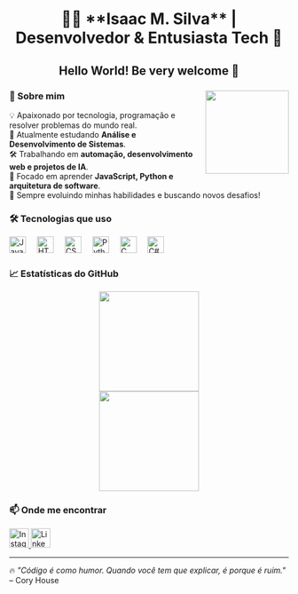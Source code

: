 <h1 align="center">👨‍💻 **Isaac M. Silva** | Desenvolvedor & Entusiasta Tech 🚀</h1>

<h2 align="center">Hello World! Be very welcome 👋</h2>

###

<img align="right" height="150" src="https://media1.tenor.com/m/Ulqiakf4_4gAAAAC/programming.gif" />

### 🧐 Sobre mim
💡 Apaixonado por tecnologia, programação e resolver problemas do mundo real.  
🎯 Atualmente estudando **Análise e Desenvolvimento de Sistemas**.  
🛠️ Trabalhando em **automação, desenvolvimento web e projetos de IA**.  
📌 Focado em aprender **JavaScript, Python e arquitetura de software**.  
🚀 Sempre evoluindo minhas habilidades e buscando novos desafios!

### 🛠 Tecnologias que uso
<div align="left">
  <img src="https://cdn.jsdelivr.net/gh/devicons/devicon/icons/javascript/javascript-original.svg" height="30" alt="JavaScript" />
  <img width="12" />
  <img src="https://cdn.jsdelivr.net/gh/devicons/devicon/icons/html5/html5-original.svg" height="30" alt="HTML5" />
  <img width="12" />
  <img src="https://cdn.jsdelivr.net/gh/devicons/devicon/icons/css3/css3-original.svg" height="30" alt="CSS3" />
  <img width="12" />
  <img src="https://cdn.jsdelivr.net/gh/devicons/devicon/icons/python/python-original.svg" height="30" alt="Python" />
  <img width="12" />
  <img src="https://cdn.jsdelivr.net/gh/devicons/devicon/icons/c/c-original.svg" height="30" alt="C" />
  <img width="12" />
  <img src="https://cdn.jsdelivr.net/gh/devicons/devicon/icons/csharp/csharp-original.svg" height="30" alt="C#" />
</div>

### 📈 Estatísticas do GitHub
<div align="center">
  <img height="180em" src="https://github-readme-stats.vercel.app/api?username=DevBig9&show_icons=true&theme=radical"/>
  <br>
  <img height="180em" src="https://github-readme-stats.vercel.app/api/top-langs/?username=DevBig9&layout=compact&theme=radical"/>
</div>


### 📫 Onde me encontrar
<div align="left">
  <a href="https://www.instagram.com/eubig_0/" target="_blank">
    <img src="https://img.shields.io/static/v1?message=Instagram&logo=instagram&label=&color=E4405F&logoColor=white&labelColor=&style=for-the-badge" height="35" alt="Instagram" />
  </a>
  <a href="https://www.linkedin.com/in/isaac-m-silva-3765ab35a/" target="_blank">
    <img src="https://img.shields.io/static/v1?message=LinkedIn&logo=linkedin&label=&color=0077B5&logoColor=white&labelColor=&style=for-the-badge" height="35" alt="LinkedIn" />
  </a>
</div>

---

🔥 *"Código é como humor. Quando você tem que explicar, é porque é ruim."* – Cory House
